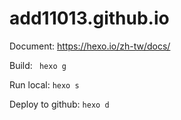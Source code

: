 # add11013.github.io
Document: https://hexo.io/zh-tw/docs/


Build: ``` hexo g```

Run local: ```hexo s```

Deploy to github: ```hexo d```
